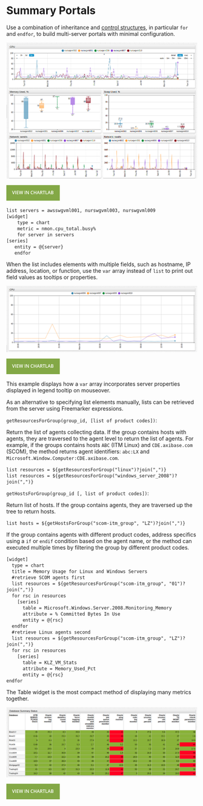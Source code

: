 # Summary Portals

Use a combination of inheritance and [control structures](../syntax/control-structure.md), in particular `for` and `endfor`, to build multi-server portals with minimal configuration.

![](./images/summary-portals.png)

[![](./images/button.png)](https://apps.axibase.com/chartlab/3230deb6/1)

```ls
list servers = awsswgvml001, nurswgvml003, nurswgvml009
[widget]
    type = chart
    metric = nmon.cpu_total.busy%
    for server in servers
[series]
   entity = @{server}
   endfor
```

When the list includes elements with multiple fields, such as hostname, IP address, location, or function, use the `var` array instead of `list` to print out field values as tooltips or properties.

![](./images/summary-portals1.png)

[![](./images/button.png)](https://apps.axibase.com/chartlab/3230deb6/3/)

This example displays how a `var` array incorporates server properties displayed in legend tooltip on mouseover.

As an alternative to specifying list elements manually, lists can be retrieved from the server using Freemarker expressions.

`getResourcesForGroup(group_id, [list of product codes])`:

Return the list of agents collecting data. If the group contains hosts with agents, they are traversed to the agent level to return the list of agents. For example, if the groups contains hosts `ABC` (ITM Linux) and `CDE.axibase.com` (SCOM), the method returns agent identifiers: `abc:LX` and `Microsoft.Window.Computer:CDE.axibase.com`.

```ls
list resources = ${getResourcesForGroup("linux")?join(",")}
list resources = ${getResourcesForGroup("windows_server_2008")?join(",")}
```

`getHostsForGroup(group_id [, list of product codes])`:

Return list of hosts. If the group contains agents, they are traversed up the tree to return hosts.

```ls
list hosts = ${getHostsForGroup("scom-itm_group", "LZ")?join(",")}
```

If the group contains agents with different product codes, address specifics using a `if` or `endif` condition based on the agent name, or the method can executed multiple times by filtering the group by different product codes.

```ls
[widget]
  type = chart
  title = Memory Usage for Linux and Windows Servers
  #retrieve SCOM agents first
  list resources = ${getResourcesForGroup("scom-itm_group", "01")?join(",")}
  for rsc in resources
    [series]
      table = Microsoft.Windows.Server.2008.Monitoring_Memory
      attribute = % Committed Bytes In Use
      entity = @{rsc}
  endfor
  #retrieve Linux agents second
  list resources = ${getResourcesForGroup("scom-itm_group", "LZ")?join(",")}
  for rsc in resources
    [series]
      table = KLZ_VM_Stats
      attribute = Memory_Used_Pct
      entity = @{rsc}
endfor
```

The Table widget is the most compact method of displaying many metrics together.

![](./images/summary-portals2.png)

[![](./images/button.png)](https://apps.axibase.com/chartlab/bb65c060)